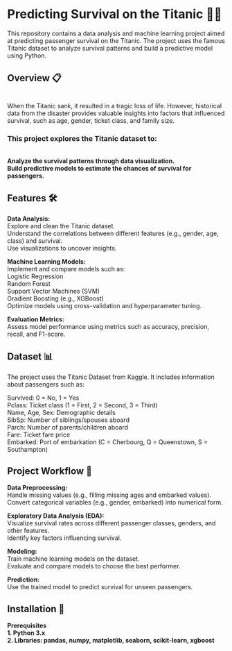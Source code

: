 # <h1>Predicting Survival on the Titanic 🚢💡</h1>
This repository contains a data analysis and machine learning project aimed at predicting passenger survival on the Titanic. The project uses the famous Titanic dataset to analyze survival patterns and build a predictive model using Python.<br>

<h2>Overview 📋</h2><br>
When the Titanic sank, it resulted in a tragic loss of life. However, historical data from the disaster provides valuable insights into factors that influenced survival, such as age, gender, ticket class, and family size.<br>

<h3>This project explores the Titanic dataset to:</h3><br>
<b>
Analyze the survival patterns through data visualization.<br>
Build predictive models to estimate the chances of survival for passengers.<br>
</b>

<h2>Features 🛠️</h2>

<b>Data Analysis:</b><br>
Explore and clean the Titanic dataset.<br>
Understand the correlations between different features (e.g., gender, age, class) and survival.<br>
Use visualizations to uncover insights.<br>

<b>Machine Learning Models:</b><br>
Implement and compare models such as:<br>
Logistic Regression<br>
Random Forest<br>
Support Vector Machines (SVM)<br>
Gradient Boosting (e.g., XGBoost)<br>
Optimize models using cross-validation and hyperparameter tuning.<br>

<b>Evaluation Metrics:</b><br>
Assess model performance using metrics such as accuracy, precision, recall, and F1-score.<br>

<h2>Dataset 📊</h2>

The project uses the Titanic Dataset from Kaggle. It includes information about passengers such as:<br>

Survived: 0 = No, 1 = Yes<br>
Pclass: Ticket class (1 = First, 2 = Second, 3 = Third)<br>
Name, Age, Sex: Demographic details<br>
SibSp: Number of siblings/spouses aboard<br>
Parch: Number of parents/children aboard<br>
Fare: Ticket fare price <br>
Embarked: Port of embarkation (C = Cherbourg, Q = Queenstown, S = Southampton)<br>

<h2>Project Workflow 🔄</h2>

<b>Data Preprocessing:</b><br>
Handle missing values (e.g., filling missing ages and embarked values).<br>
Convert categorical variables (e.g., gender, embarked) into numerical form.<br>

<b>Exploratory Data Analysis (EDA):</b><br>
Visualize survival rates across different passenger classes, genders, and other features.<br>
Identify key factors influencing survival.<br>

<b>Modeling:</b><br>
Train machine learning models on the dataset.<br>
Evaluate and compare models to choose the best performer.<br>

<b>Prediction:</b><br>
Use the trained model to predict survival for unseen passengers.<br>

<h2>Installation 🚀</h2>
<b>
Prerequisites<br>
1. Python 3.x<br>
2. Libraries: pandas, numpy, matplotlib, seaborn, scikit-learn, xgboost<br>
</b>
